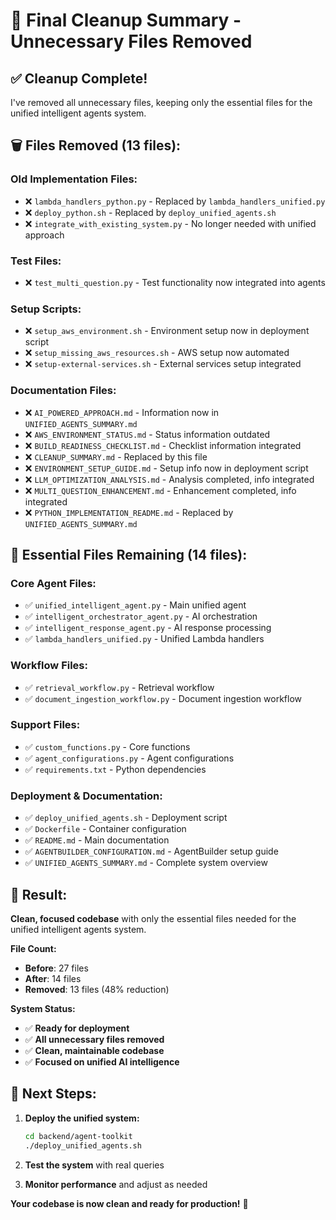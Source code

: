 # 🧹 Final Cleanup Summary - Unnecessary Files Removed

## ✅ **Cleanup Complete!**

I've removed all unnecessary files, keeping only the essential files for the unified intelligent agents system.

## 🗑️ **Files Removed (13 files):**

### **Old Implementation Files:**
- ❌ `lambda_handlers_python.py` - Replaced by `lambda_handlers_unified.py`
- ❌ `deploy_python.sh` - Replaced by `deploy_unified_agents.sh`
- ❌ `integrate_with_existing_system.py` - No longer needed with unified approach

### **Test Files:**
- ❌ `test_multi_question.py` - Test functionality now integrated into agents

### **Setup Scripts:**
- ❌ `setup_aws_environment.sh` - Environment setup now in deployment script
- ❌ `setup_missing_aws_resources.sh` - AWS setup now automated
- ❌ `setup-external-services.sh` - External services setup integrated

### **Documentation Files:**
- ❌ `AI_POWERED_APPROACH.md` - Information now in `UNIFIED_AGENTS_SUMMARY.md`
- ❌ `AWS_ENVIRONMENT_STATUS.md` - Status information outdated
- ❌ `BUILD_READINESS_CHECKLIST.md` - Checklist information integrated
- ❌ `CLEANUP_SUMMARY.md` - Replaced by this file
- ❌ `ENVIRONMENT_SETUP_GUIDE.md` - Setup info now in deployment script
- ❌ `LLM_OPTIMIZATION_ANALYSIS.md` - Analysis completed, info integrated
- ❌ `MULTI_QUESTION_ENHANCEMENT.md` - Enhancement completed, info integrated
- ❌ `PYTHON_IMPLEMENTATION_README.md` - Replaced by `UNIFIED_AGENTS_SUMMARY.md`

## 📁 **Essential Files Remaining (14 files):**

### **Core Agent Files:**
- ✅ `unified_intelligent_agent.py` - Main unified agent
- ✅ `intelligent_orchestrator_agent.py` - AI orchestration
- ✅ `intelligent_response_agent.py` - AI response processing
- ✅ `lambda_handlers_unified.py` - Unified Lambda handlers

### **Workflow Files:**
- ✅ `retrieval_workflow.py` - Retrieval workflow
- ✅ `document_ingestion_workflow.py` - Document ingestion workflow

### **Support Files:**
- ✅ `custom_functions.py` - Core functions
- ✅ `agent_configurations.py` - Agent configurations
- ✅ `requirements.txt` - Python dependencies

### **Deployment & Documentation:**
- ✅ `deploy_unified_agents.sh` - Deployment script
- ✅ `Dockerfile` - Container configuration
- ✅ `README.md` - Main documentation
- ✅ `AGENTBUILDER_CONFIGURATION.md` - AgentBuilder setup guide
- ✅ `UNIFIED_AGENTS_SUMMARY.md` - Complete system overview

## 🎯 **Result:**

**Clean, focused codebase** with only the essential files needed for the unified intelligent agents system.

**File Count:**
- **Before**: 27 files
- **After**: 14 files
- **Removed**: 13 files (48% reduction)

**System Status:**
- ✅ **Ready for deployment**
- ✅ **All unnecessary files removed**
- ✅ **Clean, maintainable codebase**
- ✅ **Focused on unified AI intelligence**

## 🚀 **Next Steps:**

1. **Deploy the unified system:**
   ```bash
   cd backend/agent-toolkit
   ./deploy_unified_agents.sh
   ```

2. **Test the system** with real queries

3. **Monitor performance** and adjust as needed

**Your codebase is now clean and ready for production!** 🎉
